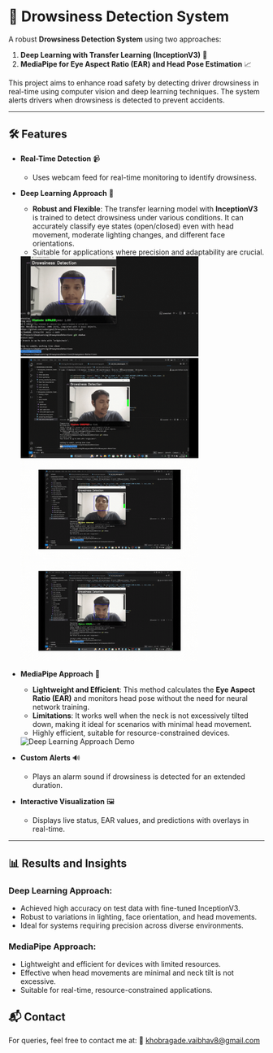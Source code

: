 # 🚗 Drowsiness Detection System

A robust **Drowsiness Detection System** using two approaches:
1. **Deep Learning with Transfer Learning (InceptionV3)** 🚀
2. **MediaPipe for Eye Aspect Ratio (EAR) and Head Pose Estimation** 📈

This project aims to enhance road safety by detecting driver drowsiness in real-time using computer vision and deep learning techniques. The system alerts drivers when drowsiness is detected to prevent accidents.

---

## 🛠 Features

- **Real-Time Detection** 📹  
  - Uses webcam feed for real-time monitoring to identify drowsiness.

- **Deep Learning Approach** 🧠  
  - **Robust and Flexible**: The transfer learning model with **InceptionV3** is trained to detect drowsiness under various conditions. It can accurately classify eye states (open/closed) even with head movement, moderate lighting changes, and different face orientations.  
  - Suitable for applications where precision and adaptability are crucial.  

  <!-- ![Deep Learning Approach Demo](path/to/deep_learning_demo.gif)   -->
  <img src="Drowsyness-Detection/Drowsyness_Detection_TranferLearning_Inception/media/5.gif" alt="Deep Learning Approach Demo" width="350" height="auto">
  <img src="Drowsyness-Detection/Drowsyness_Detection_TranferLearning_Inception/media/2.gif" alt="Deep Learning Approach Demo" width="350" height="auto">
  <img src="Drowsyness-Detection/Drowsyness_Detection_TranferLearning_Inception/media/3.gif" alt="Deep Learning Approach Demo" width="350" height="auto">
  <img src="Drowsyness-Detection/Drowsyness_Detection_TranferLearning_Inception/media/4.gif" alt="Deep Learning Approach Demo" width="350" height="auto">
  


- **MediaPipe Approach** 🧩  
  - **Lightweight and Efficient**: This method calculates the **Eye Aspect Ratio (EAR)** and monitors head pose without the need for neural network training.  
  - **Limitations**: It works well when the neck is not excessively tilted down, making it ideal for scenarios with minimal head movement.  
  - Highly efficient, suitable for resource-constrained devices.  

  <!-- ![MediaPipe Approach Demo](path/to/mediapipe_demo.gif)   -->
  <img src="Drowsyness-Detection/Drowsyness_Detection_MediaPipe/media/12.gif" alt="Deep Learning Approach Demo" width="400" height="auto">


- **Custom Alerts** 🔊  
  - Plays an alarm sound if drowsiness is detected for an extended duration.  

- **Interactive Visualization** 🖼  
  - Displays live status, EAR values, and predictions with overlays in real-time.

---

## 📊 Results and Insights
### **Deep Learning Approach:**

- Achieved high accuracy on test data with fine-tuned InceptionV3.
- Robust to variations in lighting, face orientation, and head movements.
- Ideal for systems requiring precision across diverse environments.

### **MediaPipe Approach:**

- Lightweight and efficient for devices with limited resources.
- Effective when head movements are minimal and neck tilt is not excessive.
- Suitable for real-time, resource-constrained applications.

## 📬 Contact
For queries, feel free to contact me at:
📧 khobragade.vaibhav8@gmail.com
